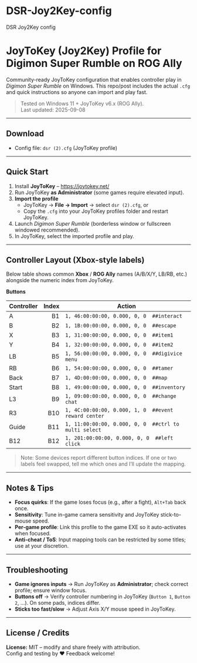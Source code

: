# DSR-Joy2Key-config
DSR Joy2Key config
# JoyToKey (Joy2Key) Profile for **Digimon Super Rumble** on **ROG Ally**

Community-ready JoyToKey configuration that enables controller play in *Digimon Super Rumble* on Windows.
This repo/post includes the actual `.cfg` and quick instructions so anyone can import and play fast.

> Tested on Windows 11 + JoyToKey v6.x (ROG Ally).  
> Last updated: 2025-09-08

---

## Download

- Config file: `dsr (2).cfg` (JoyToKey profile)

---

## Quick Start

1. Install **JoyToKey** – https://joytokey.net/
2. Run JoyToKey **as Administrator** (some games require elevated input).
3. **Import the profile**  
   - JoyToKey → **File → Import** → select `dsr (2).cfg`, or  
   - Copy the `.cfg` into your JoyToKey profiles folder and restart JoyToKey.
4. Launch *Digimon Super Rumble* (borderless window or fullscreen windowed recommended).
5. In JoyToKey, select the imported profile and play.

---

## Controller Layout (Xbox-style labels)

Below table shows common **Xbox** / **ROG Ally** names (A/B/X/Y, LB/RB, etc.) alongside the numeric index from JoyToKey.

**Buttons**

| Controller | Index | Action |
|---|---:|---|
| A | B1 | `1, 46:00:00:00, 0.000, 0, 0  ##interact` |
| B | B2 | `1, 1B:00:00:00, 0.000, 0, 0  ##escape` |
| X | B3 | `1, 31:00:00:00, 0.000, 0, 0  ##item1` |
| Y | B4 | `1, 32:00:00:00, 0.000, 0, 0  ##item2` |
| LB | B5 | `1, 56:00:00:00, 0.000, 0, 0  ##digivice menu` |
| RB | B6 | `1, 54:00:00:00, 0.000, 0, 0  ##tamer` |
| Back | B7 | `1, 4D:00:00:00, 0.000, 0, 0  ##map` |
| Start | B8 | `1, 49:00:00:00, 0.000, 0, 0  ##inventory` |
| L3 | B9 | `1, 09:00:00:00, 0.000, 0, 0  ##change chat` |
| R3 | B10 | `1, 4C:00:00:00, 0.000, 1, 0  ##event reward center` |
| Guide | B11 | `1, 11:00:00:00, 0.000, 0, 0  ##ctrl to multi select` |
| B12 | B12 | `1, 201:00:00:00, 0.000, 0, 0  ##left click` |


> Note: Some devices report different button indices. If one or two labels feel swapped, tell me which ones and I’ll update the mapping.

---

## Notes & Tips

- **Focus quirks**: If the game loses focus (e.g., after a fight), `Alt+Tab` back once.
- **Sensitivity**: Tune in-game camera sensitivity and JoyToKey stick-to-mouse speed.
- **Per-game profile**: Link this profile to the game EXE so it auto-activates when focused.
- **Anti-cheat / ToS**: Input mapping tools can be restricted by some titles; use at your discretion.

---

## Troubleshooting

- **Game ignores inputs** → Run JoyToKey as **Administrator**; check correct profile; ensure window focus.
- **Buttons off** → Verify controller numbering in JoyToKey (`Button 1`, `Button 2`, …). On some pads, indices differ.
- **Sticks too fast/slow** → Adjust Axis X/Y mouse speed in JoyToKey.

---

## License / Credits

**License:** MIT – modify and share freely with attribution.  
Config and testing by ❤️ Feedback welcome!
